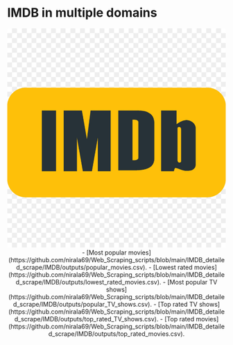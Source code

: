 # IMDB in multiple domains
<p align = "center">
<a href = "">
<img src ="https://github.com/nirala69/Web_Scraping_scripts/blob/main/Imdb.jpg" alt="Logo">
</a>
- [Most popular movies](https://github.com/nirala69/Web_Scraping_scripts/blob/main/IMDB_detailed_scrape/IMDB/outputs/popular_movies.csv).
- [Lowest rated movies](https://github.com/nirala69/Web_Scraping_scripts/blob/main/IMDB_detailed_scrape/IMDB/outputs/lowest_rated_movies.csv).
- [Most popular TV shows](https://github.com/nirala69/Web_Scraping_scripts/blob/main/IMDB_detailed_scrape/IMDB/outputs/popular_TV_shows.csv).
- [Top rated TV shows](https://github.com/nirala69/Web_Scraping_scripts/blob/main/IMDB_detailed_scrape/IMDB/outputs/top_rated_TV_shows.csv).
- [Top rated movies](https://github.com/nirala69/Web_Scraping_scripts/blob/main/IMDB_detailed_scrape/IMDB/outputs/top_rated_movies.csv).
